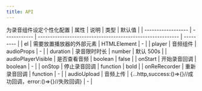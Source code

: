 ```yaml
---
title: API
---
```


为录音组件设定个性化配置
| 属性 | 说明 | 类型 | 默认值 |
| ------------------ | ------------ | ---------------------------------------------------------- | --------- |
| el       | 需要放置播放器的外部元素 | HTMLElement   | -          |
| player | 音频组件 | audioProps | - |
| duration | 录音限时时长 | number | 默认 500s |
| audioPlayerVisible | 是否查看音频 | boolean | false |
| onStart | 开始录音回调 | boolean | - |
| onStop | 停止录音回调 | function | bold |
| onReRecorder | 重新录音回调 | function | - |
| audioUpload | 音频上传 | {...http,success:()=>{}//成功回调，error:()=>{}//失败回调} | - |
